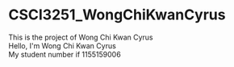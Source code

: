 # CSCI3251_WongChiKwanCyrus
This is the project of Wong Chi Kwan Cyrus  
Hello, I'm Wong Chi Kwan Cyrus  
My student number if 1155159006
